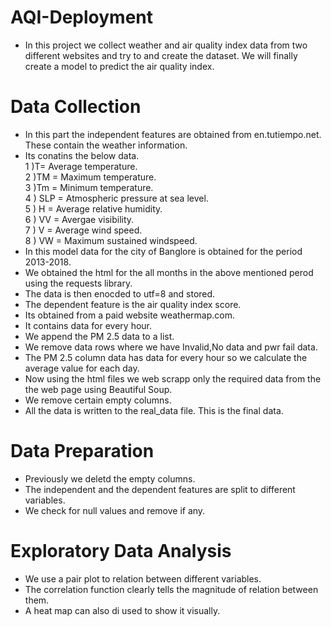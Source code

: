 # AQI-Deployment

- In this project we collect weather and air quality index data from two different websites and try to and create  the dataset. We will finally create a model to predict the air quality index.

# Data Collection

- In this part the independent features are obtained from en.tutiempo.net. These contain the weather information.
- Its conatins the below data.</br>
   1 )T= Average temperature.</br>
   2 )TM = Maximum temperature.</br>
   3 )Tm = Minimum temperature.</br>
   4 ) SLP = Atmospheric pressure at sea level.</br>
   5 ) H = Average relative humidity.</br>
   6 ) VV = Avergae visibility.</br>
   7 ) V = Average wind speed.</br>
   8 ) VW = Maximum sustained windspeed.</br>
- In this model data for the city of Banglore is obtained for the period 2013-2018.
- We obtained the html for the all months in the above mentioned perod using the requests library.
- The data is then enocded to utf=8 and stored.
- The dependent feature is the air quality index score.
- Its obtained from a paid website weathermap.com.
- It contains data for every hour.
- We append the PM 2.5 data to a list.
- We remove data rows where we have Invalid,No data and pwr fail data.
- The PM 2.5 column data has data for every hour so we calculate the average value for each day.
- Now using the html files we web scrapp only the required data from the the web page using Beautiful Soup.
- We remove certain empty columns.
- All the data is written to the real_data file. This is the final data.

# Data Preparation

- Previously we deletd the empty columns.
- The independent and the dependent features are split to different variables.
- We check for null values and remove if any.

# Exploratory Data Analysis

- We use a pair plot to relation between different variables.
- The correlation function clearly  tells the magnitude of relation between them.
- A heat map can also di used to show it visually.




